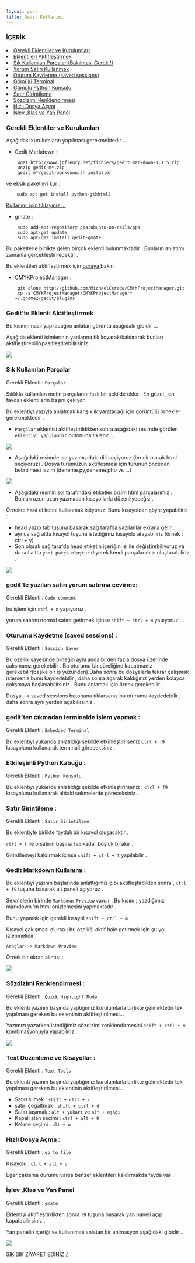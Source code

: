 ```yaml
---
layout: post
title: Gedit Kullanımı
---
```


### İÇERİK

<li> <a href="#gerekli-eklentiler"> Gerekli Eklentiler ve Kurulumları </a></li>
<li> <a href="#eklenti-aktif"> Eklentileri Aktifleştirmek </a> </li>
<li> <a href="#parçalar"> Sık Kullanılan Parçalar (Bakılması Gerek !) </a> </li>
<li> <a href="#yorum-satırı"> Yorum Satırı Kullanmak </a> </li>
<li> <a href="#oturumu-kaydet"> Oturum Kaydetme (saved sessions) </a> </li>
<li> <a href="#gömülü-terminal"> Gömülü Terminal </a> </li>
<li> <a href="#gömülü-python-konsolu"> Gömülü Python Konsolu </a> </li>
<li> <a href="#satır-girintileme"> Satır Girintileme </a> </li>
<li> <a href="#sözdizimi-renklendirmesi"> Sözdizimi Renklendirmesi </a> </li>
<li> <a href="#quick-open"> Hızlı Dosya Açımı </a> </li>
<li> <a href="#yan-panel"> İşlev ,Klas ve Yan Panel </a> </li>



### <a id="gerekli-eklentiler"> Gerekli Eklentiler ve Kurulumları </a>

Aşağıdaki kurulumların yapılması gerekmektedir ...

- Gedit Markdown :

       wget http://www.jpfleury.net/fichiers/gedit-markdown-1.1.5.zip
       unzip gedit-m*.zip
       gedit-m*/gedit-markdown.sh installer

ve eksik paketleri kur :

        sudo apt-get install python-gtkhtml2

<a href="#gedit-markdown" > Kullanımı için tıklayınız ...</a>

- gmate :

       sudo add-apt-repository ppa:ubuntu-on-rails/ppa
       sudo apt-get update
       sudo apt-get install gedit-gmate

Bu paketlerle birlikte gelen birçok eklenti bulunmaktadır . Bunların anlatımı zamanla gerçekleştirilecektir .

Bu eklentileri aktifleştirmek için <a href="#eklenti-aktif"> buraya </a> bakın .

- CMYKProjectManager :

       git clone http://github.com/MichaelCereda/CMYKProjectManager.git
       cp -a CMYKProjectManager/CMYKProjectManager* ~/.gnome2/gedit/plugins


### <a id="eklenti-aktif"> Gedit'te Eklenti Aktifleştirmek </a>

Bu kısmın nasıl yapılacağını anlatan görüntü aşağıdaki gibidir ...

Aşağıda eklenti isimlerinin yanlarına tik koyarak/kaldırarak bunları aktifleştirebilir/pasifleştirebilirsiniz ...

<img src="http://img801.imageshack.us/img801/1774/gediteklentikurma.gif" />


### <a id="parçalar"> Sık Kullanılan Parçalar </a>

Gerekli Eklenti : `Parçalar`

Sıklıkla kullanılan metin parçalarını hızlı bir şekilde ekler . En güzel , en faydalı eklentilerin başını çekiyor.

Bu eklentiyi yazıyla anlatmak karışıklık yaratacağı için görüntülü örnekler gerekmektedir .

- `Parçalar` eklentisi aktifleştirildikten sonra aşağıdaki resimde görülen `eklentiyi yapılandır` butonuna tıklanır ...

<img src="http://img821.imageshack.us/img821/716/ekyapilnq8.png" />

- Aşağıdaki resimde ise yazımızıdaki dili seçiyoruz (örnek olarak html seçiyoruz) . Dosya türümüzün aktifleşmesi için türünün önceden belirtilmesi lazım (deneme.py,deneme.php vs ...)

<img src="http://img194.imageshack.us/img194/7516/ekdilsecnq8.png">

- Aşağıdaki resmin sol tarafındaki etiketler bizim html parçalarımız . Bunları uzun uzun yazmadan kısayollarla düzenliyeceğiz .

Örnekte `head` etiketini kullanmak istiyoruz. Bunu kısayoldan şöyle yapabiliriz :

- head yazıp tab tuşuna basarak sağ tarafda yazılanlar ekrana gelir .
- ayrıca sağ altta kısayol tuşuna istediğimiz kısayolu atayabiliriz (örnek : ctrl + y)
- Son olarak sağ tarafda head etiketin içeriğini el ile değiştirebiliyoruz  ya da sol altta `yeni parça oluştur` diyerek kendi parçalarımızı oluşturabiliriz .

<img src="http://img401.imageshack.us/img401/5606/ekdilyapisecnq8.png">


### <a id="yorum-satırı"> gedit'te yazılan satırı yorum satırına çevirme: </a>

Gerekli Eklenti : `Code comment`

bu işlem için `ctrl + m` yapıyoruz .

yorum satırını normal satıra getirmek içinse `shift + ctrl + m` yapıyoruz ...


### <a id="oturumu-kaydet"> Oturumu Kaydetme (saved sessions) : </a>

Gerekli Eklenti : `Session Saver`

Bu özellik sayesinde örneğin aynı anda birden fazla dosya üzerinde çalışmanız gerekebilir . Bu oturumu bir süreliğine kapatmanız gerekebilir(başka bir iş yüzünden).Daha sonra bu dosyalarla tekrar çalışmak isterseniz bunu kaydedebilir , daha sonra açarak kaldığınız yerden kolayca çalışmaya başlayabilirsiniz . Bunu anlamak için örnek gerekebilir .

Dosya --> saved sessions butonuna tıklarsanız bu oturumu kaydedebilir ; daha sonra aynı yerden açabilirsiniz .


### <a id="gömülü-terminal"> gedit'ten çıkmadan terminalde işlem yapmak : </a>

Gerekli Eklenti : `Embedded Terminal`

Bu eklentiyi yukarıda anlatıldığı şekilde etkinleştirirseniz  `ctrl + f9` kısayolunu kullanarak terminali göreceksiniz .


### <a id="gömülü-python-konsolu"> Etkileşimli Python Kabuğu : </a>

Gerekli Eklenti : `Python Konsolu`

Bu eklentiyi yukarıda anlatıldığı şekilde etkinleştirirseniz . `ctrl + f9` kısayolunu kullanarak alttaki sekmelerde göreceksiniz .


### <a id="satır-girintileme"> Satır Girintileme : </a>

Gerekli Eklenti : `Satır Girintileme`

Bu eklentiyle birlikte faydalı bir kısayol oluşacaktır .

`ctrl + t` ile o satırın başına `tab` kadar boşluk bırakır .

Girintilemeyi kaldırmak içinse `shift + ctrl + t` yapılabilir .


### <a id="gedit-markdown"> Gedit Markdown Kullanımı : </a>

Bu eklentiyi yazının başlarında anlattığımız gibi aktifleştirdikten sonra , `ctrl + f9` tuşuna basarak alt paneli açıyoruz .

Sekmelerin birinde `Markdown Preview` vardır . Bu kısım ; yazdığımız markdown 'ın html önizlemesini yapmaktadır .

Bunu yapmak için gerekli kısayol `shift + ctrl + m`

Kısayol çakışması olursa ; bu özelliği aktif hale getirmek için şu yol izlenmelidir :

`Araçlar--> Markdown Preview`

Örnek bir ekran alıntısı :

<img src="http://img682.imageshack.us/img682/3998/markdownprenq8.png" />

### <a id="sözdizimi-renklendirmesi"> Sözdizimi Renklendirmesi : </a>

Gerekli Eklenti : `Quick Highlight Mode`

Bu eklenti yazının başında yaptığımız kurulumlarla birlikte gelmektedir tek yapılması gereken bu eklentinin aktifleştirilmesi...

Yazımızı yazarken istediğimiz sözdizimi renklendirmesini `shift + ctrl + m` kombinasyonuyla yapabiliriz .

<img src="http://img202.imageshack.us/img202/2422/quickmarkdown.gif">

### <a id="text-düzenleme"> Text Düzenleme ve Kısayollar : </a>

Gerekli Eklenti : `Text Tools`

Bu eklenti yazının başında yaptığımız kurulumlarla birlikte gelmektedir tek yapılması gereken bu eklentinin aktifleştirilmesi...

- Satırı silmek      : `shift + ctrl + c`
- satırı çoğaltmak   : `shift + ctrl + d`
- Satırı taşımak     : `alt + yukarı` ve `alt + aşağı`
- Kapalı alan seçimi : `ctrl + alt + 9`
- Kelime seçimi      : `alt + w`

### <a id="quick-open"> Hızlı Dosya Açma : </a>

Gerekli Eklenti : `go to file`

Kısayolu : `ctrl + alt + o`

Eğer çakışma durumu varsa benzer eklentileri kaldırmakda fayda var .

### <a id="yan-panel"> İşlev ,Klas ve Yan Panel </a>

Gerekli Eklenti : `gmate`

Eklentiyi aktifleştirdikten sonra `f9` tuşuna basarak yan paneli açıp kapatabilirsiniz .

Yan panelin içeriği ve kullanımını anlatan bir animasyon aşağıdaki gibidir ...

<img src="http://img517.imageshack.us/img517/8031/yanpanel.gif">


SIK SIK ZİYARET EDİNİZ :)

